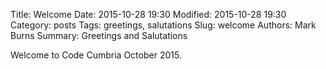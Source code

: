 Title: Welcome
Date: 2015-10-28 19:30
Modified: 2015-10-28 19:30
Category: posts
Tags: greetings, salutations
Slug: welcome
Authors: Mark Burns
Summary: Greetings and Salutations

Welcome to Code Cumbria October 2015.

